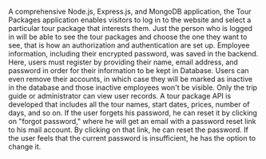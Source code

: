 A comprehensive Node.js, Express.js, and MongoDB application, the Tour
Packages application enables visitors to log in to the website and select a
particular tour package that interests them. Just the person who is logged in
will be able to see the tour packages and choose the one they want to see,
that is how an authorization and authentication are set up. Employee
information, including their encrypted password, was saved in the backend.
Here, users must register by providing their name, email address, and
password in order for their information to be kept in Database. Users can
even remove their accounts, in which case they will be marked as inactive in
the database and those inactive employees won't be visible. Only the trip
guide or administrator can view user records. A tour package API is
developed that includes all the tour names, start dates, prices, number of
days, and so on. If the user forgets his password, he can reset it by clicking on
"forgot password," where he will get an email with a password reset link to
his mail account. By clicking on that link, he can reset the password. If the
user feels that the current password is insufficient, he has the option to
change it.
